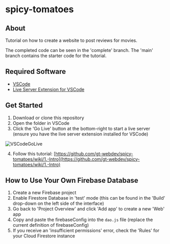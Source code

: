 # spicy-tomatoes

## About

Tutorial on how to create a website to post reviews for movies.

The completed code can be seen in the 'complete' branch. The 'main' branch contains the starter code for the tutorial. 

## Required Software

- [VSCode](https://code.visualstudio.com/download)
- [Live Server Extension for VSCode](https://marketplace.visualstudio.com/items?itemName=ritwickdey.LiveServer)

## Get Started

1. Download or clone this repository
2. Open the folder in VSCode
3. Click the 'Go Live' button at the bottom-right to start a live server (ensure you  have the live server extension installed for VSCode)

![VSCodeGoLive](https://github.com/ritwickdey/vscode-live-server/raw/HEAD/images/Screenshot/vscode-live-server-statusbar-3.jpg)

4. Follow this tutorial: [https://github.com/gt-webdev/spicy-tomatoes/wiki/1.-Intro](https://github.com/gt-webdev/spicy-tomatoes/wiki/1.-Intro)

## How to Use Your Own Firebase Database

1. Create a new Firebase project
2. Enable Firestore Database in 'test' mode (this can be found in the 'Build' drop-down on the left side of the interface)
3. Go back to 'Project Overview' and click 'Add app' to create a new 'Web' app
4. Copy and paste the firebaseConfig into the ``dao.js`` file (replace the current definition of firebaseConfig)
5. If you receive an 'insufficient permissions' error, check the 'Rules' for your Cloud Firestore instance
